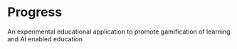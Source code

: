# Progress
An experimental educational application to promote gamification of learning and AI enabled education
